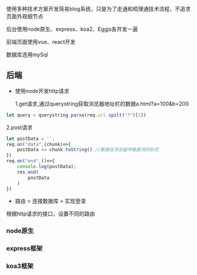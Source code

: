 使用多种技术方案开发简易blog系统，只是为了走通和梳理通技术流程，不追求页面外观细节点

后台使用node原生、express、koa2、Eggjs各开发一遍

前端页面使用vue、react开发

数据库选用mySql

## 后端
- 使用node开发http请求

  1.get请求,通过querystring获取浏览器地址栏的数据a.html?a=100&b=200
```js
let query = querystring.parse(req.url.spilt("?")[1])
```
  2.post请求
```js
let postData = '';
req.on("data",(chunk)=>{
    postData += chunk.toString() //数据在浏览器传输是流的形式
})
req.on("end",()=>{
    console.log(postData);
    res.end(
        postData
    )
})
```
- 路由 > 连接数据库 > 实现登录

根据http请求的接口，设置不同的路由

### node原生





### express框架



### koa3框架